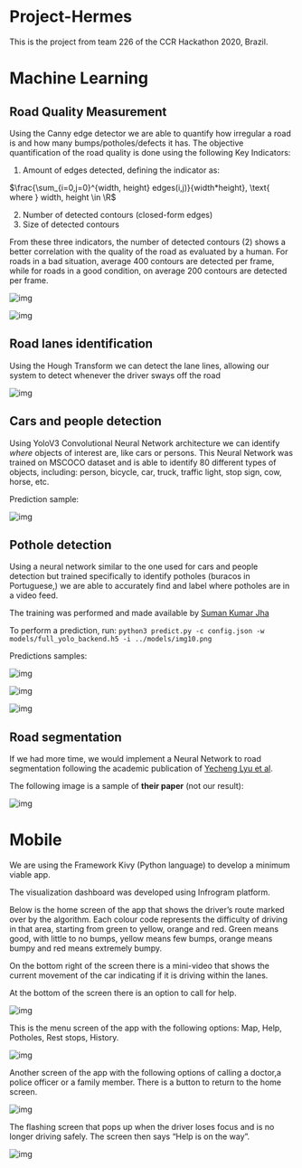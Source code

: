 # Project-Hermes

This is the project from team 226 of the CCR Hackathon 2020, Brazil.

# Machine Learning

## Road Quality Measurement

Using the Canny edge detector we are able to quantify how irregular a road is and how many bumps/potholes/defects it has. The objective quantification of the road quality is done using the following Key Indicators:

1) Amount of edges detected, defining the indicator as:

$\frac{\sum_{i=0,j=0}^{width, height} edges(i,j)}{width*height}, \text{  where } width, height \in \R$


2) Number of detected contours (closed-form edges)
3) Size of detected contours

From these three indicators, the number of detected contours (2) shows a better correlation with the quality of the road as evaluated by a human. For roads in a bad situation, average 400 contours are detected per frame, while for roads in a good condition, on average 200 contours are detected per frame.

![img](images/canny2.png)

![img](images/canny1.png)

## Road lanes identification
Using the Hough Transform we can detect the lane lines, allowing our system to detect whenever the driver sways off the road

![img](images/Hough_Transform.gif)

## Cars and people detection

Using YoloV3 Convolutional Neural Network architecture we can identify *where* objects of interest are, like cars or persons. This Neural Network was trained on MSCOCO dataset and is able to identify 80 different types of objects, including: person, bicycle, car, truck, traffic light, stop sign, cow, horse, etc.

Prediction sample:

![img](images/yolo2.png)

## Pothole detection

Using a neural network similar to the one used for cars and people detection but trained specifically to identify potholes (buracos in Portuguese,) we are able to accurately find and label where potholes are in a video feed. 

The training was performed and made available by [Suman Kumar Jha](https://github.com/jhasuman/potholes-detection)

To perform a prediction, run: `python3 predict.py -c config.json -w models/full_yolo_backend.h5 -i ../models/img10.png` 

Predictions samples:

![img](images/pothole1.jpg)

![img](images/pothole2.png)

![img](images/Pothole_Recognition.gif)

## Road segmentation

If we had more time, we would implement a Neural Network to road segmentation following the academic publication of [Yecheng Lyu et al](https://arxiv.org/abs/1808.04450).

The following image is a sample of **their paper** (not our result):

![img](images/segmentation1.png)

# Mobile

We are using the Framework Kivy (Python language) to develop a minimum viable app.

The visualization dashboard was developed using Infrogram platform.

Below is the home screen of the app that shows the driver’s route marked over by the algorithm. Each colour code represents the difficulty of driving in that area, starting from green to yellow, orange and red. Green means good, with little to no bumps, yellow means few bumps, orange means bumpy and red means extremely bumpy. 

On the bottom right of the screen there is a mini-video that shows the current movement of the car indicating if it is driving within the lanes. 

At the bottom of the screen there is an option to call for help.

![img](Hermes_Mobile/data/assets/0.png)

This is the menu screen of the app with the following options: Map, Help, Potholes, Rest stops, History.

![img](Hermes_Mobile/data/assets/1.png)

Another screen of the app with the following options of calling a doctor,a police officer or a family member. There is a button to return to the home screen.

![img](Hermes_Mobile/data/assets/2.png)

The flashing screen that pops up when the driver loses focus and is no longer driving safely. The screen then says “Help is on the way”. 

![img](Hermes_Mobile/data/assets/screen1.gif)
